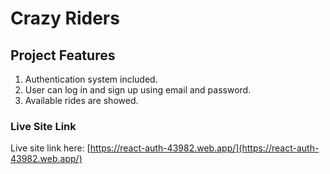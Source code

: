 # Crazy Riders

## Project Features
1. Authentication system included.
2. User can log in and sign up using email and password.
3. Available rides are showed.

### Live Site Link

Live site link here: [https://react-auth-43982.web.app/](https://react-auth-43982.web.app/)
